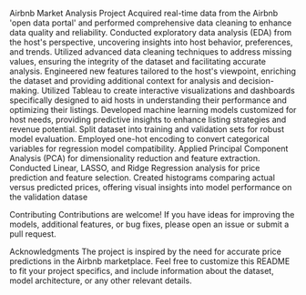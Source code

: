 Airbnb Market Analysis Project
Acquired real-time data from the Airbnb 'open data portal' and performed comprehensive data cleaning to enhance data quality and reliability.
Conducted exploratory data analysis (EDA) from the host's perspective, uncovering insights into host behavior, preferences, and trends.
Utilized advanced data cleaning techniques to address missing values, ensuring the integrity of the dataset and facilitating accurate analysis.
Engineered new features tailored to the host's viewpoint, enriching the dataset and providing additional context for analysis and decision-making.
Utilized Tableau to create interactive visualizations and dashboards specifically designed to aid hosts in understanding their performance and optimizing their listings.
Developed machine learning models customized for host needs, providing predictive insights to enhance listing strategies and revenue potential.
Split dataset into training and validation sets for robust model evaluation.
Employed one-hot encoding to convert categorical variables for regression model compatibility.
Applied Principal Component Analysis (PCA) for dimensionality reduction and feature extraction.
Conducted Linear, LASSO, and Ridge Regression analysis for price prediction and feature selection.
Created histograms comparing actual versus predicted prices, offering visual insights into model performance on the validation datase

Contributing
Contributions are welcome! If you have ideas for improving the models, additional features, or bug fixes, please open an issue or submit a pull request.


Acknowledgments
The project is inspired by the need for accurate price predictions in the Airbnb marketplace.
Feel free to customize this README to fit your project specifics, and include information about the dataset, model architecture, or any other relevant details.





